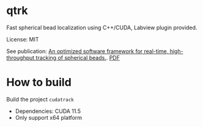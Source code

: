 # qtrk
Fast spherical bead localization using C++/CUDA, Labview plugin provided.

License: MIT

See publication: [An optimized software framework for real-time, high-throughput tracking of spherical beads.](http://scitation.aip.org/content/aip/journal/rsi/85/10/10.1063/1.4898178). [PDF](http://nynkedekkerlab.tudelft.nl/wp-content/uploads/dekker_rsi_2014.pdf)

# How to build
Build the project `cudatrack`
* Dependencies: CUDA 11.5
* Only support x64 platform